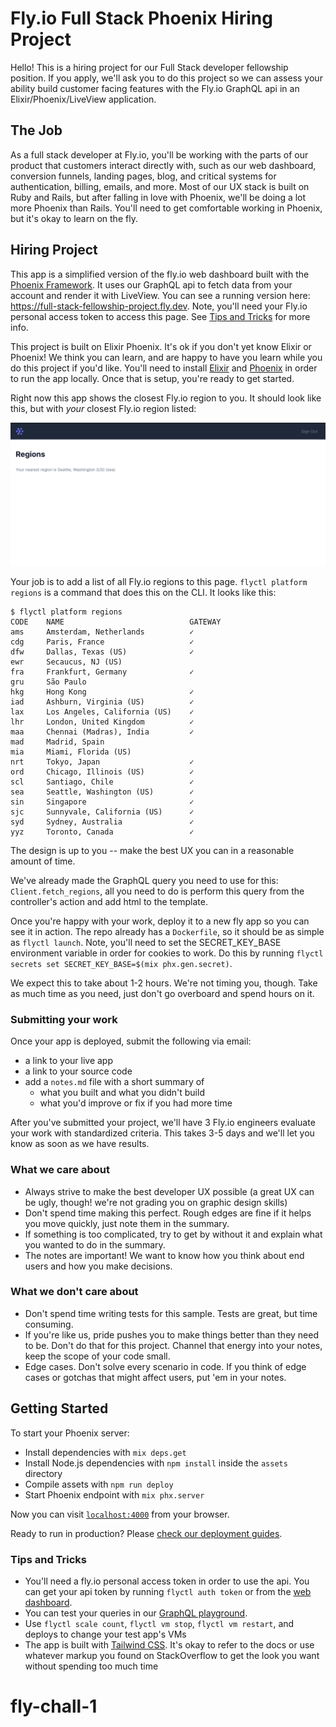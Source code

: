# Fly.io Full Stack Phoenix Hiring Project

Hello! This is a hiring project for our Full Stack developer fellowship position. If you apply, we'll ask you to do this project so we can assess your ability build customer facing features with the Fly.io GraphQL api in an Elixir/Phoenix/LiveView application.

## The Job

As a full stack developer at Fly.io, you'll be working with the parts of our product that customers interact directly with, such as our web dashboard, conversion funnels, landing pages, blog, and critical systems for authentication, billing, emails, and more. Most of our UX stack is built on Ruby and Rails, but after falling in love with Phoenix, we'll be doing a lot more Phoenix than Rails. You'll need to get comfortable working in Phoenix, but it's okay to learn on the fly.

## Hiring Project

This app is a simplified version of the fly.io web dashboard built with the [Phoenix Framework](https://phoenixframework.org). It uses our GraphQL api to fetch data from your account and render it with LiveView. You can see a running version here: https://full-stack-fellowship-project.fly.dev. Note, you'll need your Fly.io personal access token to access this page. See [Tips and Tricks](#tips-and-tricks) for more info.

This project is built on Elixir Phoenix. It's ok if you don't yet know Elixir or Phoenix! We think you can learn, and are happy to have you learn while you do this project if you'd like. You'll need to install [Elixir](https://elixir-lang.org/install.html) and [Phoenix](https://hexdocs.pm/phoenix/installation.html#phoenix) in order to run the app locally. Once that is setup, you're ready to get started.

Right now this app shows the closest Fly.io region to you. It should look like this, but with _your_ closest Fly.io region listed:


![Preview](docs/preview.png)


Your job is to add a list of all Fly.io regions to this page. `flyctl platform regions` is a command that does this on the CLI. It looks like this:

```
$ flyctl platform regions
CODE	NAME                        	GATEWAY 
ams 	Amsterdam, Netherlands      	✓      	
cdg 	Paris, France               	✓      	
dfw 	Dallas, Texas (US)          	✓      	
ewr 	Secaucus, NJ (US)           	       	
fra 	Frankfurt, Germany          	✓      	
gru 	São Paulo                   	       	
hkg 	Hong Kong                   	✓      	
iad 	Ashburn, Virginia (US)      	✓      	
lax 	Los Angeles, California (US)	✓      	
lhr 	London, United Kingdom      	✓      	
maa 	Chennai (Madras), India     	✓      	
mad 	Madrid, Spain               	       	
mia 	Miami, Florida (US)         	       	
nrt 	Tokyo, Japan                	✓      	
ord 	Chicago, Illinois (US)      	✓      	
scl 	Santiago, Chile             	✓      	
sea 	Seattle, Washington (US)    	✓      	
sin 	Singapore                   	✓      	
sjc 	Sunnyvale, California (US)  	✓      	
syd 	Sydney, Australia           	✓      	
yyz 	Toronto, Canada             	✓      
```

The design is up to you -- make the best UX you can in a reasonable amount of time. 

We've already made the GraphQL query you need to use for this: `Client.fetch_regions`, all you need to do is perform this query from the controller's action and add html to the template.

Once you're happy with your work, deploy it to a new fly app so you can see it in action. The repo already has a `Dockerfile`, so it should be as simple as `flyctl launch`. Note, you'll need to set the SECRET_KEY_BASE environment variable in order for cookies to work. Do this by running `flyctl secrets set SECRET_KEY_BASE=$(mix phx.gen.secret)`.

We expect this to take about 1-2 hours. We're not timing you, though. Take as much time as you need, just don't go overboard and spend hours on it.

### Submitting your work
Once your app is deployed, submit the following via email:
- a link to your live app
- a link to your source code
- add a `notes.md` file with a short summary of
  - what you built and what you didn't build
  - what you'd improve or fix if you had more time

After you've submitted your project, we'll have 3 Fly.io engineers evaluate your work with standardized criteria. This takes 3-5 days and we'll let you know as soon as we have results.

### What we care about

- Always strive to make the best developer UX possible (a great UX can be ugly, though! we're not grading you on graphic design skills)
- Don't spend time making this perfect. Rough edges are fine if it helps you move quickly, just note them in the summary.
- If something is too complicated, try to get by without it and explain what you wanted to do in the summary.
- The notes are important! We want to know how you think about end users and how you make decisions.

### What we don't care about

- Don't spend time writing tests for this sample. Tests are great, but time consuming.
- If you're like us, pride pushes you to make things better than they need to be. Don't do that for this project. Channel that energy into your notes, keep the scope of your code small.
- Edge cases. Don't solve every scenario in code. If you think of edge cases or gotchas that might affect users, put 'em in your notes.

## Getting Started 

To start your Phoenix server:

  * Install dependencies with `mix deps.get`
  * Install Node.js dependencies with `npm install` inside the `assets` directory
  * Compile assets with `npm run deploy`
  * Start Phoenix endpoint with `mix phx.server`

Now you can visit [`localhost:4000`](http://localhost:4000) from your browser.

Ready to run in production? Please [check our deployment guides](https://fly.io/docs/hands-on/start/).

### Tips and Tricks

- You'll need a fly.io personal access token in order to use the api. You can get your api token by running `flyctl auth token` or from the [web dashboard](https://web.fly.io/user/personal_access_tokens).
- You can test your queries in our [GraphQL playground](https://api.fly.io/graphql).
- Use `flyctl scale count`, `flyctl vm stop`, `flyctl vm restart`, and deploys to change your test app's VMs 
- The app is built with [Tailwind CSS](https://tailwindcss.com). It's okay to refer to the docs or use whatever markup you found on StackOverflow to get the look you want without spending too much time
# fly-chall-1

